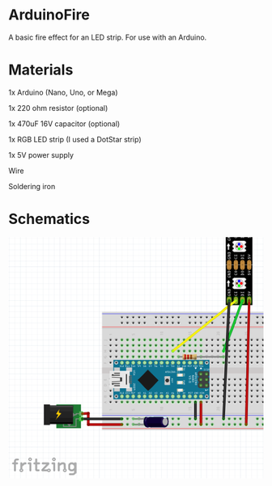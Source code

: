 # ArduinoFire
A basic fire effect for an LED strip. For use with an Arduino.

# Materials

1x Arduino (Nano, Uno, or Mega)

1x 220 ohm resistor (optional)

1x 470uF 16V capacitor (optional)

1x RGB LED strip (I used a DotStar strip)

1x 5V power supply

Wire

Soldering iron

# Schematics


![alt text](/images/fritzing.png "Schematics")

